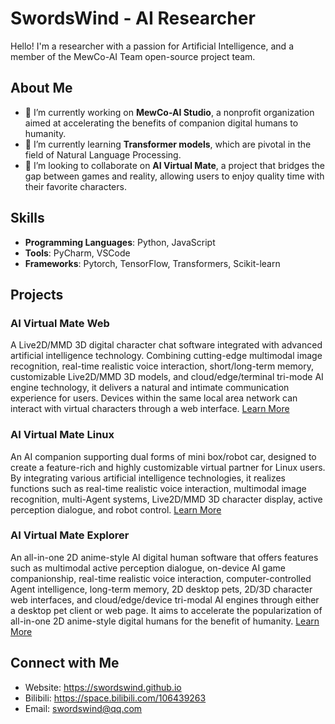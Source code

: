 # SwordsWind - AI Researcher
Hello! I'm a researcher with a passion for Artificial Intelligence, and a member of the MewCo-AI Team open-source project team.

## About Me
- 🔭 I’m currently working on **MewCo-AI Studio**, a nonprofit organization aimed at accelerating the benefits of companion digital humans to humanity.
- 🌱 I’m currently learning **Transformer models**, which are pivotal in the field of Natural Language Processing.
- 👯 I’m looking to collaborate on **AI Virtual Mate**, a project that bridges the gap between games and reality, allowing users to enjoy quality time with their favorite characters.

## Skills
- **Programming Languages**: Python, JavaScript
- **Tools**: PyCharm, VSCode
- **Frameworks**: Pytorch, TensorFlow, Transformers, Scikit-learn

## Projects
### AI Virtual Mate Web
A Live2D/MMD 3D digital character chat software integrated with advanced artificial intelligence technology. Combining cutting-edge multimodal image recognition, real-time realistic voice interaction, short/long-term memory, customizable Live2D/MMD 3D models, and cloud/edge/terminal tri-mode AI engine technology, it delivers a natural and intimate communication experience for users. Devices within the same local area network can interact with virtual characters through a web interface. [Learn More](https://github.com/swordswind/ai_virtual_mate_web)
### AI Virtual Mate Linux
An AI companion supporting dual forms of mini box/robot car, designed to create a feature-rich and highly customizable virtual partner for Linux users. By integrating various artificial intelligence technologies, it realizes functions such as real-time realistic voice interaction, multimodal image recognition, multi-Agent systems, Live2D/MMD 3D character display, active perception dialogue, and robot control. [Learn More](https://github.com/swordswind/ai_virtual_mate_linux)
### AI Virtual Mate Explorer
An all-in-one 2D anime-style AI digital human software that offers features such as multimodal active perception dialogue, on-device AI game companionship, real-time realistic voice interaction, computer-controlled Agent intelligence, long-term memory, 2D desktop pets, 2D/3D character web interfaces, and cloud/edge/device tri-modal AI engines through either a desktop pet client or web page. It aims to accelerate the popularization of all-in-one 2D anime-style digital humans for the benefit of humanity. [Learn More](https://swordswind.github.io/2024/09/12/mateexp/)

## Connect with Me
- Website: https://swordswind.github.io
- Bilibili: https://space.bilibili.com/106439263
- Email: swordswind@qq.com
